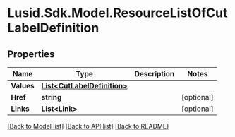 # Lusid.Sdk.Model.ResourceListOfCutLabelDefinition
## Properties

Name | Type | Description | Notes
------------ | ------------- | ------------- | -------------
**Values** | [**List&lt;CutLabelDefinition&gt;**](CutLabelDefinition.md) |  | 
**Href** | **string** |  | [optional] 
**Links** | [**List&lt;Link&gt;**](Link.md) |  | [optional] 

[[Back to Model list]](../README.md#documentation-for-models) [[Back to API list]](../README.md#documentation-for-api-endpoints) [[Back to README]](../README.md)


